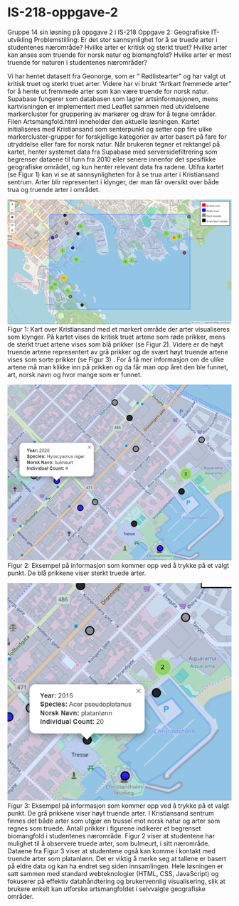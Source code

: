 # IS-218-oppgave-2
Gruppe 14 sin løsning på oppgave 2 i IS-218
 Oppgave 2: Geografiske IT-utvikling
Problemstilling: Er det stor sannsynlighet for å se truede arter i studentenes nærområde? Hvilke arter er kritisk og sterkt truet? Hvilke arter kan anses som truende for norsk natur og biomangfold?  Hvilke arter er mest truende for naturen i studentenes nærområder?


Vi har hentet datasett fra Geonorge, som er “ Rødlistearter” og har valgt ut kritisk truet og sterkt truet arter. Videre har vi brukt “Artkart fremmede arter” for å hente ut fremmede arter som kan være truende for norsk natur. Supabase fungerer som databasen som lagrer artsinformasjonen, mens kartvisningen er implementert med Leaflet sammen med utvidelsene markercluster for gruppering av markører og draw for å tegne områder. Filen Artsmangfold.html inneholder den aktuelle løsningen.
Kartet initialiseres med Kristiansand som senterpunkt og setter opp fire ulike markercluster-grupper for forskjellige kategorier av arter basert på fare for utryddelse eller fare for norsk natur. Når brukeren tegner et rektangel på kartet, henter systemet data fra Supabase med serversidefiltrering som begrenser dataene til funn fra 2010 eller senere innenfor det spesifikke geografiske området, og kun henter relevant data fra radene.
Utifra kartet (se Figur 1) kan vi se at sannsynligheten for å se trua arter i Kristiansand sentrum. Arter blir representert i klynger, der man får oversikt over både trua og truende arter i området.


![](Bilde1.png)
Figur 1: Kart over Kristiansand med et markert område der arter visualiseres som klynger. 
På kartet vises de kritisk truet artene som røde prikker, mens de sterkt truet artene vises som blå prikker (se Figur 2). Videre er de høyt truende artene representert av grå prikker og de svært høyt truende artene vises som sorte prikker (se Figur 3) . For å få mer informasjon om de ulike artene må man klikke inn på prikken og da får man opp året den ble funnet, art, norsk navn og hvor mange som er funnet. 

![](Bilde2.png)
Figur 2: Eksempel på informasjon som kommer opp ved å trykke på et valgt punkt. De blå prikkene viser sterkt truede arter.

![](Bilde3.png)
Figur 3: Eksempel på informasjon som kommer opp ved å trykke på et valgt punkt. De grå prikkene viser høyt truende arter.
I Kristiansand sentrum finnes det både arter som utgjør en trussel mot norsk natur og arter som regnes som truede. Antall prikker i figurene indikerer et begrenset biomangfold i studentenes nærområde. Figur 2 viser at studentene har mulighet til å observere truede arter, som bulmeurt, i sitt nærområde. Dataene fra Figur 3 viser at studentene også kan komme i kontakt med truende arter som platanlønn. Det er viktig å merke seg at tallene er basert på eldre data og kan ha endret seg siden innsamlingen.
Hele løsningen er satt sammen med standard webteknologier (HTML, CSS, JavaScript) og fokuserer på effektiv datahåndtering og brukervennlig visualisering, slik at brukere enkelt kan utforske artsmangfoldet i selvvalgte geografiske områder.
